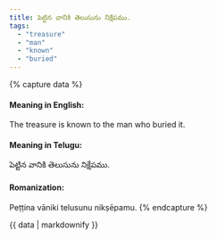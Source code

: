```yaml
---
title: పెట్టిన వానికి తెలుసును నిక్షేపము.
tags:
  - "treasure"
  - "man"
  - "known"
  - "buried"
---
```


{% capture data %}
#### Meaning in English:
The treasure is known to the man who buried it.

#### Meaning in Telugu:
పెట్టిన వానికి తెలుసును నిక్షేపము.

#### Romanization:
Peṭṭina vāniki telusunu nikṣēpamu.
{% endcapture %}

{{ data | markdownify }}

